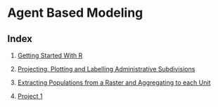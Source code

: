 # Agent Based Modeling

  ## Index
 
1. [Getting Started With R](Getting_Started_With_R/Getting_Started_With_R.md)
 
2. [Projecting, Plotting and Labelling Administrative Subdivisions](Administrative_Subdivisions/administrative_subdivisions.md)

3. [Extracting Populations from a Raster and Aggregating to each Unit](Extracting_Populations/extracting_populations.md)

4. [Project 1](Project_1.md)
